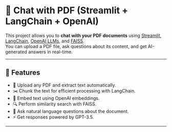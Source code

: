 # 📄 Chat with PDF (Streamlit + LangChain + OpenAI)

This project allows you to **chat with your PDF documents** using [Streamlit](https://streamlit.io/), [LangChain](https://www.langchain.com/), [OpenAI LLMs](https://platform.openai.com/), and [FAISS](https://faiss.ai/).  
You can upload a PDF file, ask questions about its content, and get AI-generated answers in real-time.

---

## 🚀 Features
- 📂 Upload any PDF and extract text automatically.  
- ✂️ Chunk the text for efficient processing with LangChain.  
- 🧠 Embed text using OpenAI embeddings.  
- 🔍 Perform similarity search with FAISS.  
- 💬 Ask natural language questions about the document.  
- ⚡ Get responses powered by GPT-3.5.  

---

